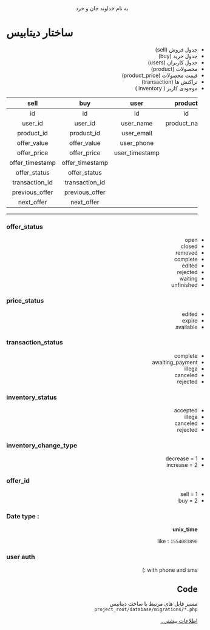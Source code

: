 <style>
p,li,ul.h1,h2,h4,h5,h6{direction:rtl; text-align:right}
</style>
<center>به نام خداوند جان و خرد</center>

# ساختار دیتابیس

  - جدول فروش (sell)
  - جدول خرید (buy)
  - جدول کاربران (users)
  - محصولات (product)
  - قیمت محصولات  (product_price)
  - تراکنش ها (transaction)
  - موجودی کاربر ( inventory )

|      sell       |       buy       |      user      |   product    |  product_price  |      transaction      |       inventory       |
| :-------------: | :-------------: | :------------: | :----------: | :-------------: | :-------------------: | :-------------------: |
|       id        |       id        |       id       |      id      |       id        |          id           |          id           |
|     user_id     |     user_id     |   user_name    | product_name |   product_id    |      product_id       |        user_id        |
|   product_id    |   product_id    |   user_email   |              |    min_price    |       offer_id        |   inventory_change    |
|   offer_value   |   offer_value   |   user_phone   |              |    max_price    |      offer_type       | inventory_change_type |
|   offer_price   |   offer_price   | user_timestamp |              |      price      |   transaction_value   |   inventory_current   |
| offer_timestamp | offer_timestamp |                |              | price_timestamp |   transaction_price   | inventory_timestamp  |
|  offer_status   |  offer_status   |                |              |                 |  transaction_status   | inventory_status|
| transaction_id  | transaction_id  |                |              |  price_status   | transaction_timestamp |
| previous_offer  | previous_offer  |                |              |                 |       seller_id       |
|   next_offer    |   next_offer    |                |              |                 |       buyer_id        |

---

### offer_status

- open
- closed
- removed
- complete
- edited
- rejected
- waiting
- unfinished

### price_status
- edited
- expire
- available

### transaction_status
- complete
- awaiting_payment
- illega
- canceled
- rejected

### inventory_status
- accepted
- illega
- canceled
- rejected

### inventory_change_type
- 1 = decrease
- 2 = increase


### offer_id
- 1 = sell
- 2 = buy
### Date type :
**unix_time**

like : ` 1554081890 `


### user auth
with phone and sms :)



## Code

مسیر فایل های مرتبط با ساخت دیتابیس
```project_root/database/migrations/*.php```

[اطلاعات بیشتر...](https://laravel.com/docs/5.8/migrations#creating-columns)






